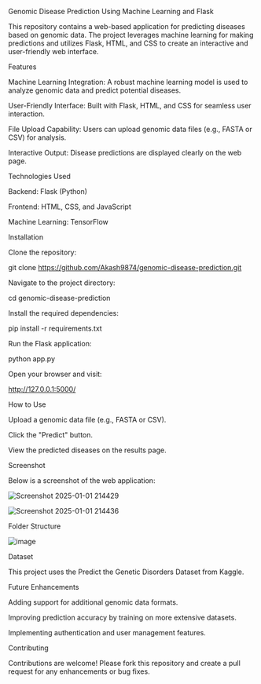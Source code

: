 Genomic Disease Prediction Using Machine Learning and Flask

This repository contains a web-based application for predicting diseases based on genomic data. The project leverages machine learning for making predictions and utilizes Flask, HTML, and CSS to create an interactive and user-friendly web interface.

Features

Machine Learning Integration: A robust machine learning model is used to analyze genomic data and predict potential diseases.

User-Friendly Interface: Built with Flask, HTML, and CSS for seamless user interaction.

File Upload Capability: Users can upload genomic data files (e.g., FASTA or CSV) for analysis.

Interactive Output: Disease predictions are displayed clearly on the web page.

Technologies Used

Backend: Flask (Python)

Frontend: HTML, CSS, and JavaScript

Machine Learning: TensorFlow

Installation

Clone the repository:

git clone https://github.com/Akash9874/genomic-disease-prediction.git

Navigate to the project directory:

cd genomic-disease-prediction

Install the required dependencies:

pip install -r requirements.txt

Run the Flask application:

python app.py

Open your browser and visit:

http://127.0.0.1:5000/

How to Use

Upload a genomic data file (e.g., FASTA or CSV).

Click the "Predict" button.

View the predicted diseases on the results page.

Screenshot

Below is a screenshot of the web application:

![Screenshot 2025-01-01 214429](https://github.com/user-attachments/assets/bc67b521-c239-4e3f-a0db-d2f1c6dbf4cd)

![Screenshot 2025-01-01 214436](https://github.com/user-attachments/assets/453a55b0-0dc3-49b2-b6d1-ab4efe163aba)


Folder Structure

![image](https://github.com/user-attachments/assets/2d505cbf-bddb-4423-ae79-ea7e7472ab3c)


Dataset

This project uses the Predict the Genetic Disorders Dataset from Kaggle.

Future Enhancements

Adding support for additional genomic data formats.

Improving prediction accuracy by training on more extensive datasets.

Implementing authentication and user management features.

Contributing

Contributions are welcome! Please fork this repository and create a pull request for any enhancements or bug fixes.
